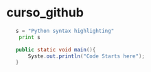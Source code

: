 # curso_github

```python
   s = "Python syntax highlighting"
    print s
``` 
```java
   public static void main(){
       Syste.out.println("Code Starts here");
   }
```
